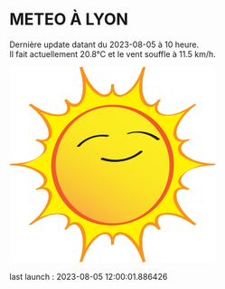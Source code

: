 # METEO À LYON

Dernière update datant du 2023-08-05 à 10 heure.  
Il fait actuellement 20.8°C et le vent souffle à 11.5 km/h.      

![](./.github/sun.png)

last launch : 2023-08-05 12:00:01.886426

